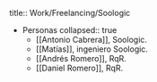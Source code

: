 title:: Work/Freelancing/Soologic

- Personas
  collapsed:: true
	- [[Antonio Cabrera]], Soologic.
	- [[Matías]], ingeniero Soologic.
	- [[Andrés Romero]], RqR.
	- [[Daniel Romero]], RqR.